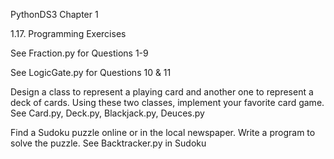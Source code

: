PythonDS3 Chapter 1

1.17. Programming Exercises

See Fraction.py for Questions 1-9

See LogicGate.py for Questions 10 & 11

Design a class to represent a playing card and another one to represent a deck of cards. Using these two classes, implement your favorite card game.
See Card.py, Deck.py, Blackjack.py, Deuces.py

Find a Sudoku puzzle online or in the local newspaper. Write a program to solve the puzzle.
See Backtracker.py in Sudoku